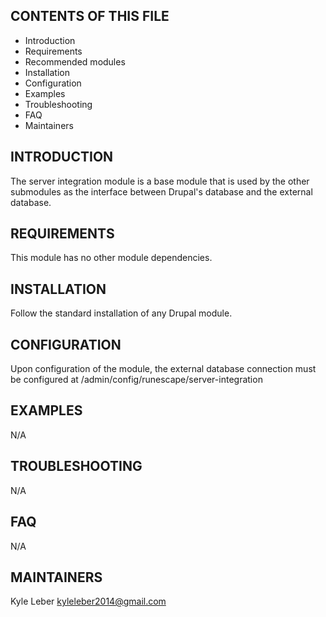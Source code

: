 CONTENTS OF THIS FILE
---------------------
 * Introduction
 * Requirements
 * Recommended modules
 * Installation
 * Configuration
 * Examples
 * Troubleshooting
 * FAQ
 * Maintainers

INTRODUCTION
------------
The server integration module is a base module that is used by the other submodules as the interface between
Drupal's database and the external database.

REQUIREMENTS
------------
This module has no other module dependencies.

INSTALLATION
------------
Follow the standard installation of any Drupal module.

CONFIGURATION
-------------
Upon configuration of the module, the external database connection must be configured at
/admin/config/runescape/server-integration

EXAMPLES
--------
N/A

TROUBLESHOOTING
---------------
N/A

FAQ
---
N/A

MAINTAINERS
-----------
Kyle Leber <kyleleber2014@gmail.com>